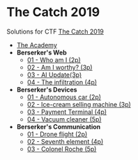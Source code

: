 # The Catch 2019

Solutions for CTF [The Catch 2019](https://www.thecatch.cz/)

- [The Academy](01-academy/README.md)
- **Berserker's Web**
    - [01 - Who am I (2p)](02-web/01-whoami/README.md)
    - [02 - Am I worthy? (3p)](02-web/02-am-i-worthy/README.md)
    - [03 - AI Update(3p)](02-web/03-ai-update/README.md)
    - [04 - The infiltration (4p)](02-web/04-infiltration/README.md)
- **Berserker's Devices**
    - [01 - Autonomous car (2p)](03-devices/01-autonomous-car/README.md)
    - [02 - Ice-cream selling machine (3p)](03-devices/02-ice-cream/README.md)
    - [03 - Payment Terminal (4p)](03-devices/03-payment-terminal/README.md)
    - [04 - Vacuum cleaner (5p)](03-devices/04-vacuum-cleaner/README.md)
- **Berserker's Communication**
    - [01 - Drone flight (2p)](04-communication/01-drone-flight/README.md)
    - [02 - Seventh element (4p)](04-communication/02-seventh-element/README.md)
    - [03 - Colonel Roche (5p)](04-communication/03-colonel-roche/README.md)